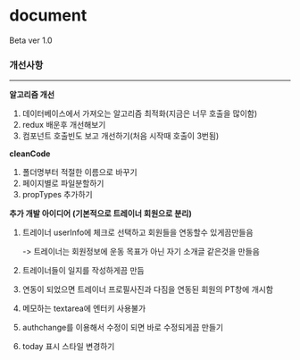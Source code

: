 # document



Beta ver 1.0 





### 개선사항

------

**알고리즘 개선**

1. 데이터베이스에서 가져오는 알고리즘 최적화(지금은 너무 호출을 많이함)
2. redux 배운후 개선해보기
3. 컴포넌트 호출빈도 보고 개선하기(처음 시작때 호출이 3번됨)



**cleanCode**

1. 폴더명부터 적절한 이름으로 바꾸기
2. 페이지별로 파일분할하기
3. propTypes 추가하기



**추가 개발 아이디어 (기본적으로 트레이너 회원으로 분리)**

1. 트레이너 userInfo에 체크로 선택하고 회원들을 연동할수 있게끔만들음

   -> 트레이너는 회원정보에 운동 목표가 아닌 자기 소개글 같은것을 만들음

2. 트레이너들이 일지를 작성하게끔 만듬

3. 연동이 되었으면 트레이너 프로필사진과 다짐을 연동된 회원의 PT창에 개시함

4. 메모하는 textarea에 엔터키 사용불가

5. authchange를 이용해서 수정이 되면 바로 수정되게끔 만들기

6. today 표시 스타일 변경하기

